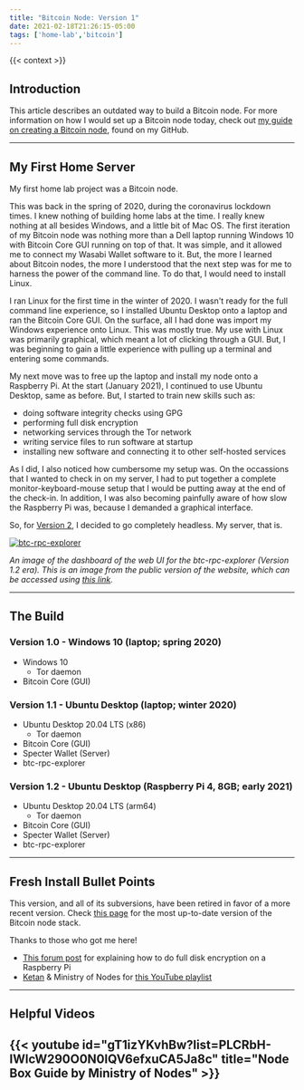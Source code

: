 ```yaml
---
title: "Bitcoin Node: Version 1"
date: 2021-02-18T21:26:15-05:00
tags: ['home-lab','bitcoin']
---
```


{{< context >}}

## Introduction

This article describes an outdated way to build a Bitcoin node. For more information on how I would set up a Bitcoin node today, check out [my guide on creating a Bitcoin node](https://github.com/DavidVogelxyz/library/blob/master/servers/bitcoin-node-on-debian.md), found on my GitHub.

---

## My First Home Server

My first home lab project was a Bitcoin node.

This was back in the spring of 2020, during the coronavirus lockdown times. I knew nothing of building home labs at the time. I really knew nothing at all besides Windows, and a little bit of Mac OS. The first iteration of my Bitcoin node was nothing more than a Dell laptop running Windows 10 with Bitcoin Core GUI running on top of that. It was simple, and it allowed me to connect my Wasabi Wallet software to it. But, the more I learned about Bitcoin nodes, the more I understood that the next step was for me to harness the power of the command line. To do that, I would need to install Linux.

I ran Linux for the first time in the winter of 2020. I wasn't ready for the full command line experience, so I installed Ubuntu Desktop onto a laptop and ran the Bitcoin Core GUI. On the surface, all I had done was import my Windows experience onto Linux. This was mostly true. My use with Linux was primarily graphical, which meant a lot of clicking through a GUI. But, I was beginning to gain a little experience with pulling up a terminal and entering some commands.

My next move was to free up the laptop and install my node onto a Raspberry Pi. At the start (January 2021), I continued to use Ubuntu Desktop, same as before. But, I started to train new skills such as:
- doing software integrity checks using GPG
- performing full disk encryption
- networking services through the Tor network
- writing service files to run software at startup
- installing new software and connecting it to other self-hosted services

As I did, I also noticed how cumbersome my setup was. On the occassions that I wanted to check in on my server, I had to put together a complete monitor-keyboard-mouse setup that I would be putting away at the end of the check-in. In addition, I was also becoming painfully aware of how slow the Raspberry Pi was, because I demanded a graphical interface.

So, for [Version 2](/home-lab/bitcoin/bitcoin-node-v2), I decided to go completely headless. My server, that is.

[![btc-rpc-explorer](/images/btc-rpc-explorer.png "btc-rpc-explorer Dashboard")](/images/btc-rpc-explorer.png)

*An image of the dashboard of the web UI for the btc-rpc-explorer (Version 1.2 era). This is an image from the public version of the website, which can be accessed using [this link](https://bitcoinexplorer.org/).*

---

## The Build

### Version 1.0 - Windows 10 (laptop; spring 2020)

- Windows 10
    - Tor daemon
- Bitcoin Core (GUI)

### Version 1.1 - Ubuntu Desktop (laptop; winter 2020)

- Ubuntu Desktop 20.04 LTS (x86)
    - Tor daemon
- Bitcoin Core (GUI)
- Specter Wallet (Server)
- btc-rpc-explorer

### Version 1.2 - Ubuntu Desktop (Raspberry Pi 4, 8GB; early 2021)

- Ubuntu Desktop 20.04 LTS (arm64)
    - Tor daemon
- Bitcoin Core (GUI)
- Specter Wallet (Server)
- btc-rpc-explorer

---

## Fresh Install Bullet Points

This version, and all of its subversions, have been retired in favor of a more recent version. Check [this page](/home-lab/bitcoin/) for the most up-to-date version of the Bitcoin node stack.

Thanks to those who got me here!

- [This forum post](https://askubuntu.com/questions/1287837/luks-disk-encryption-on-raspberry-pi-4-and-ubuntu-desktop-20-10) for explaining how to do full disk encryption on a Raspberry Pi
- [Ketan](https://k3tan.com) & Ministry of Nodes for [this YouTube playlist](https://www.youtube.com/playlist?list=PLCRbH-IWlcW290O0N0lQV6efxuCA5Ja8c)

---

## Helpful Videos

## {{< youtube id="gT1izYKvhBw?list=PLCRbH-IWlcW290O0N0lQV6efxuCA5Ja8c" title="Node Box Guide by Ministry of Nodes" >}}
